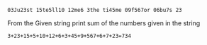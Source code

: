 `03Ju23st 15te5ll10 12me6 3the ti45me 09f567or 06bu7s 23`

From the Given string print sum of the numbers given in the string

`3+23+15+5+10+12+6+3+45+9+567+6+7+23=734`
